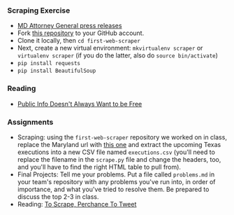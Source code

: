 
### Scraping Exercise

  * [MD Attorney General press releases](https://www.oag.state.md.us/Press/index.htm)
  * Fork [this repository](https://github.com/JOUR479K/first-web-scraper) to your GitHub account.
  * Clone it locally, then `cd first-web-scraper`
  * Next, create a new virtual environment: `mkvirtualenv scraper` or `virtualenv scraper` (if you do the latter, also do `source bin/activate`)
  * `pip install requests`
  * `pip install BeautifulSoup`

### Reading

  * [Public Info Doesn't Always Want to be Free](https://source.opennews.org/en-US/learning/public-info-doesnt-always-want-be-free/)

### Assignments

  * Scraping: using the `first-web-scraper` repository we worked on in class, replace the Maryland url with [this one](http://www.tdcj.state.tx.us/death_row/dr_scheduled_executions.html) and extract the upcoming Texas executions into a new CSV file named `executions.csv` (you'll need to replace the filename in the `scrape.py` file and change the headers, too, and you'll have to find the right HTML table to pull from).
  * Final Projects: Tell me your problems. Put a file called `problems.md` in your team's repository with any problems you've run into, in order of importance, and what you've tried to resolve them. Be prepared to discuss the top 2-3 in class.
  * Reading: [To Scrape, Perchance To Tweet](https://source.opennews.org/en-US/articles/scrape-perchance-tweet/)
